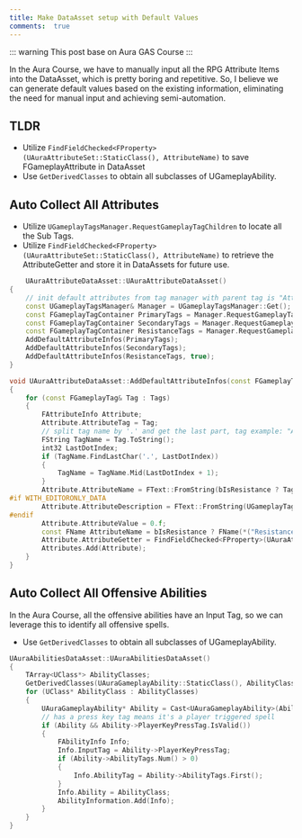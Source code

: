 ```yaml
---
title: Make DataAsset setup with Default Values
comments:  true
---
```


::: warning
This post base on Aura GAS Course
::: 


In the Aura Course, we have to manually input all the RPG Attribute Items into the DataAsset, which is pretty boring and repetitive. So, I believe we can generate default values based on the existing information, eliminating the need for manual input and achieving semi-automation.

## TLDR
- Utilize `FindFieldChecked<FProperty>(UAuraAttributeSet::StaticClass(), AttributeName)` to save FGameplayAttribute in DataAsset
- Use `GetDerivedClasses` to obtain all subclasses of UGameplayAbility.

## Auto Collect All Attributes
- Utilize `UGameplayTagsManager.RequestGameplayTagChildren` to locate all the Sub Tags.
- Utilize `FindFieldChecked<FProperty>(UAuraAttributeSet::StaticClass(), AttributeName)` to retrieve the AttributeGetter and store it in DataAssets for future use.

```cpp
    UAuraAttributeDataAsset::UAuraAttributeDataAsset()
{
	// init default attributes from tag manager with parent tag is "Attribute.*"
	const UGameplayTagsManager& Manager = UGameplayTagsManager::Get();
	const FGameplayTagContainer PrimaryTags = Manager.RequestGameplayTagChildren(FGameplayTag::RequestGameplayTag("Attribute.Primary", false));
	const FGameplayTagContainer SecondaryTags = Manager.RequestGameplayTagChildren(FGameplayTag::RequestGameplayTag("Attribute.Secondary", false));
	const FGameplayTagContainer ResistanceTags = Manager.RequestGameplayTagChildren(FGameplayTag::RequestGameplayTag("Attribute.Resistance", false));
	AddDefaultAttributeInfos(PrimaryTags);
	AddDefaultAttributeInfos(SecondaryTags);
	AddDefaultAttributeInfos(ResistanceTags, true);
}

void UAuraAttributeDataAsset::AddDefaultAttributeInfos(const FGameplayTagContainer& Tags, const bool bIsResistance)
{
	for (const FGameplayTag& Tag : Tags)
	{
		FAttributeInfo Attribute;
		Attribute.AttributeTag = Tag;
		// split tag name by '.' and get the last part, tag example: "Attribute.Primary.Intelligence", we only need "Intelligence"
		FString TagName = Tag.ToString();
		int32 LastDotIndex;
		if (TagName.FindLastChar('.', LastDotIndex))
		{
			TagName = TagName.Mid(LastDotIndex + 1);
		}
		Attribute.AttributeName = FText::FromString(bIsResistance ? TagName + " Resistance" : TagName);
#if WITH_EDITORONLY_DATA
		Attribute.AttributeDescription = FText::FromString(UGameplayTagsManager::Get().FindTagNode(AuraGameplayTags::Attribute_Primary_Intelligence).Get()->GetDevComment());
#endif
		Attribute.AttributeValue = 0.f;
		const FName AttributeName = bIsResistance ? FName(*("Resistance" + TagName)) : FName(*TagName);
		Attribute.AttributeGetter = FindFieldChecked<FProperty>(UAuraAttributeSet::StaticClass(), AttributeName);
		Attributes.Add(Attribute);
	}
}
```
## Auto Collect All Offensive Abilities
In the Aura Course, all the offensive abilities have an Input Tag, so we can leverage this to identify all offensive spells.

- Use `GetDerivedClasses` to obtain all subclasses of UGameplayAbility.

```cpp
UAuraAbilitiesDataAsset::UAuraAbilitiesDataAsset()
{
	TArray<UClass*> AbilityClasses;
	GetDerivedClasses(UAuraGameplayAbility::StaticClass(), AbilityClasses, true);
	for (UClass* AbilityClass : AbilityClasses)
	{
		UAuraGameplayAbility* Ability = Cast<UAuraGameplayAbility>(AbilityClass->GetDefaultObject());
		// has a press key tag means it's a player triggered spell
		if (Ability && Ability->PlayerKeyPressTag.IsValid())
		{
			FAbilityInfo Info;
			Info.InputTag = Ability->PlayerKeyPressTag;
			if (Ability->AbilityTags.Num() > 0)
			{
				Info.AbilityTag = Ability->AbilityTags.First();
			}
			Info.Ability = AbilityClass;
			AbilityInformation.Add(Info);
		}
	}
}
```

